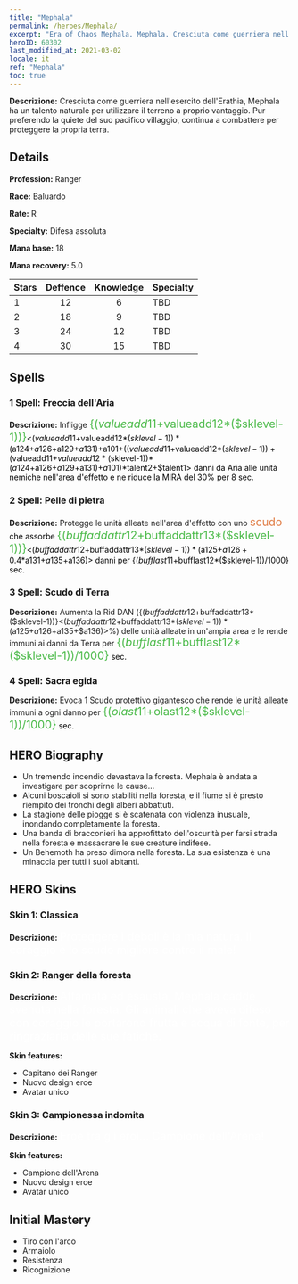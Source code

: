 ```yaml
---
title: "Mephala"
permalink: /heroes/Mephala/
excerpt: "Era of Chaos Mephala. Mephala. Cresciuta come guerriera nell'esercito dell'Erathia, Mephala ha un talento naturale per utilizzare il terreno a proprio vantaggio. Pur preferendo la quiete del suo pacifico villaggio, continua a combattere per proteggere la propria terra. "
heroID: 60302
last_modified_at: 2021-03-02
locale: it
ref: "Mephala"
toc: true
---
```

 **Descrizione:** Cresciuta come guerriera nell'esercito dell'Erathia, Mephala ha un talento naturale per utilizzare il terreno a proprio vantaggio. Pur preferendo la quiete del suo pacifico villaggio, continua a combattere per proteggere la propria terra. 
## Details
 **Profession:** Ranger

 **Race:** Baluardo

 **Rate:** R

 **Specialty:** Difesa assoluta

 **Mana base:** 18

 **Mana recovery:** 5.0


  | Stars   |    Deffence    |    Knowledge   |      Specialty     |
  |---------|:---------------:|:---------------:|--------------------|
  |    1    | 12 | 6 | TBD |
  |    2    | 18 | 9 | TBD |
  |    3    | 24 | 12 | TBD |
  |    4    | 30 | 15 | TBD |

## Spells
### 1 Spell: Freccia dell'Aria
 **Descrizione:** Infligge <span style="color: #48b946;font-size:20px">{($valueadd11+$valueadd12*($sklevel-1))}</span><span style="color: black"><($valueadd11+$valueadd12*($sklevel-1))*($a124+$a126+$a129+$a131)+$a101+(($valueadd11+$valueadd12*($sklevel-1))+($valueadd11+$valueadd12*($sklevel-1))*($a124+$a126+$a129+$a131)+$a101)*$talent2+$talent1> danni da Aria alle unità nemiche nell'area d'effetto e ne riduce la MIRA del 30% per 8 sec.

### 2 Spell: Pelle di pietra
 **Descrizione:** Protegge le unità alleate nell'area d'effetto con uno <span style="color: #e07c44;font-size:20px">scudo</span><span style="color: black"> che assorbe <span style="color: #48b946;font-size:20px">{($buffaddattr12+$buffaddattr13*($sklevel-1))}</span><span style="color: black"><($buffaddattr12+$buffaddattr13*($sklevel-1))*($a125+$a126+0.4*$a131+$a135+$a136)> danni per {($bufflast11+$bufflast12*($sklevel-1))/1000} sec.

### 3 Spell: Scudo di Terra
 **Descrizione:** Aumenta la Rid DAN ({($buffaddattr12+$buffaddattr13*($sklevel-1))}<($buffaddattr12+$buffaddattr13*($sklevel-1))*($a125+$a126+$a135+$a136)>%) delle unità alleate in un'ampia area e le rende immuni ai danni da Terra per <span style="color: #48b946;font-size:20px">{($bufflast11+$bufflast12*($sklevel-1))/1000}</span><span style="color: black"> sec.

### 4 Spell: Sacra egida
 **Descrizione:** Evoca 1 Scudo protettivo gigantesco che rende le unità alleate immuni a ogni danno per <span style="color: #48b946;font-size:20px">{($olast11+$olast12*($sklevel-1))/1000}</span><span style="color: black"> sec.


## HERO Biography
   - Un tremendo incendio devastava la foresta. Mephala è andata a investigare per scoprirne le cause...
   - Alcuni boscaioli si sono stabiliti nella foresta, e il fiume si è presto riempito dei tronchi degli alberi abbattuti.
   - La stagione delle piogge si è scatenata con violenza inusuale, inondando completamente la foresta.
   - Una banda di bracconieri ha approfittato dell'oscurità per farsi strada nella foresta e massacrare le sue creature indifese.
   - Un Behemoth ha preso dimora nella foresta. La sua esistenza è una minaccia per tutti i suoi abitanti.

## HERO Skins
### Skin 1: **Classica**

 **Descrizione:** <span style="color: #ffffff;font-size:20px">Proteggere i deboli è la mia natura. Il coraggio è lo scudo migliore contro il male! </span>


### Skin 2: **Ranger della foresta**

 **Descrizione:** <span style="color: #ffffff;font-size:20px">Affamata ed esausta, Mephala cadde svenuta nella foresta. Gli animali che aveva difeso con coraggio le portarono frutta e acqua di fonte, per ringraziarla delle sue fatiche. </span>

 **Skin features:** 

   - Capitano dei Ranger
   - Nuovo design eroe
   - Avatar unico

### Skin 3: **Campionessa indomita**

 **Descrizione:** <span style="color: #ffffff;font-size:20px">Eroe tra gli eroi... Campione dell'Arena! </span>

 **Skin features:** 

   - Campione dell'Arena
   - Nuovo design eroe
   - Avatar unico


## Initial Mastery
   - Tiro con l'arco
   - Armaiolo
   - Resistenza
   - Ricognizione
